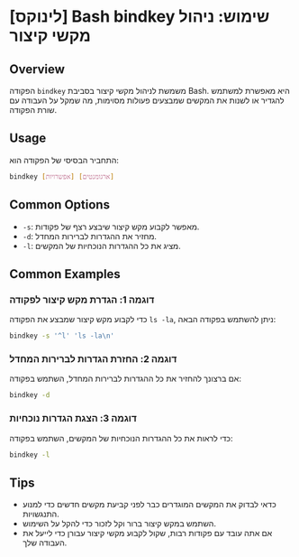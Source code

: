 # [לינוקס] Bash bindkey שימוש: ניהול מקשי קיצור

## Overview
הפקודה `bindkey` משמשת לניהול מקשי קיצור בסביבת Bash. היא מאפשרת למשתמש להגדיר או לשנות את המקשים שמבצעים פעולות מסוימות, מה שמקל על העבודה עם שורת הפקודה.

## Usage
התחביר הבסיסי של הפקודה הוא:

```bash
bindkey [אפשרויות] [ארגומנטים]
```

## Common Options
- `-s`: מאפשר לקבוע מקש קיצור שיבצע רצף של פקודות.
- `-d`: מחזיר את ההגדרות לברירות המחדל.
- `-l`: מציג את כל ההגדרות הנוכחיות של המקשים.

## Common Examples
### דוגמה 1: הגדרת מקש קיצור לפקודה
כדי לקבוע מקש קיצור שמבצע את הפקודה `ls -la`, ניתן להשתמש בפקודה הבאה:

```bash
bindkey -s '^l' 'ls -la\n'
```

### דוגמה 2: החזרת הגדרות לברירות המחדל
אם ברצונך להחזיר את כל ההגדרות לברירות המחדל, השתמש בפקודה:

```bash
bindkey -d
```

### דוגמה 3: הצגת הגדרות נוכחיות
כדי לראות את כל ההגדרות הנוכחיות של המקשים, השתמש בפקודה:

```bash
bindkey -l
```

## Tips
- כדאי לבדוק את המקשים המוגדרים כבר לפני קביעת מקשים חדשים כדי למנוע התנגשויות.
- השתמש במקש קיצור ברור וקל לזכור כדי להקל על השימוש.
- אם אתה עובד עם פקודות רבות, שקול לקבוע מקשי קיצור עבורן כדי לייעל את העבודה שלך.